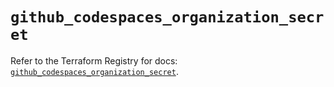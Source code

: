 # `github_codespaces_organization_secret`

Refer to the Terraform Registry for docs: [`github_codespaces_organization_secret`](https://registry.terraform.io/providers/integrations/github/6.2.1/docs/resources/codespaces_organization_secret).
